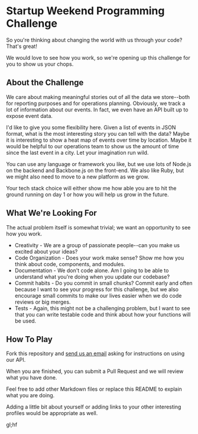 Startup Weekend Programming Challenge
========================

So you're thinking about changing the world with us through your code? That's great!

We would love to see how you work, so we're opening up this challenge for you to show us your chops.

## About the Challenge

We care about making meaningful stories out of all the data we store--both for reporting purposes
and for operations planning. Obviously, we track a lot of information about our events. In fact,
we even have an API built up to expose event data.

I'd like to give you some flexibility here. Given a list of events in JSON format, what
is the most interesting story you can tell with the data? Maybe it is interesting to show
a heat map of events over time by location. Maybe it would be helpful to our operations
team to show us the amount of time since the last event in a city. Let your imagination
run wild.

You can use any language or framework you like, but we use lots of Node.js on the backend
and Backbone.js on the front-end. We also like Ruby, but we might also need to move to a
new platform as we grow.

Your tech stack choice will either show me how able you are to hit the ground running on
day 1 or how you will help us grow in the future.

## What We're Looking For

The actual problem itself is somewhat trivial; we want an opportunity to see how you
work. 

* Creativity - We are a group of passionate people--can you make us excited about your ideas?
* Code Organization - Does your work make sense? Show me how you think about code,
components, and modules.
* Documentation - We don't code alone. Am I going to be able to understand what 
you're doing when you update our codebase?
* Commit habits - Do you commit in small chunks? Commit early and often because I want to see your
progress for this challenge, but we also encourage small commits to make our lives easier when we do
code reviews or big merges.
* Tests - Again, this might not be a challenging problem, but I want to see that you can 
write testable code and think about how your functions will be used.

## How To Play

Fork this repository and [send us an email](mailto://tech@startupweekend.org) asking for instructions
on using our API.

When you are finished, you can submit a Pull Request and we will review what you have done.

Feel free to add other Markdown files or replace this README to explain what you are doing.

Adding a little bit about yourself or adding links to your other interesting profiles would be
appropriate as well.

gl;hf